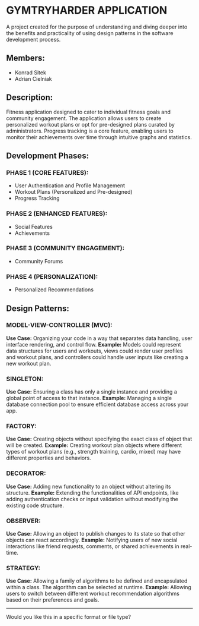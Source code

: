# **GYMTRYHARDER APPLICATION**

A project created for the purpose of understanding and diving deeper into the benefits and practicality of using design patterns in the software development process.

## **Members:**
- Konrad Sitek
- Adrian Cielniak

## **Description:**
Fitness application designed to cater to individual fitness goals and community engagement. The application allows users to create personalized workout plans or opt for pre-designed plans curated by administrators. Progress tracking is a core feature, enabling users to monitor their achievements over time through intuitive graphs and statistics.

## **Development Phases:**

### **PHASE 1 (CORE FEATURES):**
- User Authentication and Profile Management
- Workout Plans (Personalized and Pre-designed)
- Progress Tracking

### **PHASE 2 (ENHANCED FEATURES):**
- Social Features
- Achievements

### **PHASE 3 (COMMUNITY ENGAGEMENT):**
- Community Forums

### **PHASE 4 (PERSONALIZATION):**
- Personalized Recommendations

## **Design Patterns:**

### **MODEL-VIEW-CONTROLLER (MVC):**
**Use Case:** Organizing your code in a way that separates data handling, user interface rendering, and control flow.
**Example:** Models could represent data structures for users and workouts, views could render user profiles and workout plans, and controllers could handle user inputs like creating a new workout plan.

### **SINGLETON:**
**Use Case:** Ensuring a class has only a single instance and providing a global point of access to that instance.
**Example:** Managing a single database connection pool to ensure efficient database access across your app.

### **FACTORY:**
**Use Case:** Creating objects without specifying the exact class of object that will be created.
**Example:** Creating workout plan objects where different types of workout plans (e.g., strength training, cardio, mixed) may have different properties and behaviors.

### **DECORATOR:**
**Use Case:** Adding new functionality to an object without altering its structure.
**Example:** Extending the functionalities of API endpoints, like adding authentication checks or input validation without modifying the existing code structure.

### **OBSERVER:**
**Use Case:** Allowing an object to publish changes to its state so that other objects can react accordingly.
**Example:** Notifying users of new social interactions like friend requests, comments, or shared achievements in real-time.

### **STRATEGY:**
**Use Case:** Allowing a family of algorithms to be defined and encapsulated within a class. The algorithm can be selected at runtime.
**Example:** Allowing users to switch between different workout recommendation algorithms based on their preferences and goals.

---

Would you like this in a specific format or file type?
